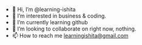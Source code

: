 - 👋 Hi, I’m @learning-ishita
- 👀 I’m interested in business & coding.
- 🌱 I’m currently learning github
- 💞️ I’m looking to collaborate on right now, nothing. 
- 📫 How to reach me learningishita@gmail.com

<!---
learning-ishita/learning-ishita is a ✨ special ✨ repository because its `README.md` (this file) appears on your GitHub profile.
You can click the Preview link to take a look at your changes.
--->
